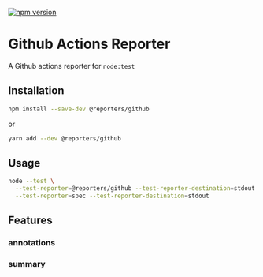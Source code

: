 [![npm version](https://img.shields.io/npm/v/@reporters/github)](https://www.npmjs.com/package/@reporters/github)

# Github Actions Reporter
A Github actions reporter for `node:test`

## Installation

```bash
npm install --save-dev @reporters/github
```
or
```bash
yarn add --dev @reporters/github
```

## Usage

```bash
node --test \
  --test-reporter=@reporters/github --test-reporter-destination=stdout \
  --test-reporter=spec --test-reporter-destination=stdout
```

## Features

### annotations

### summary

